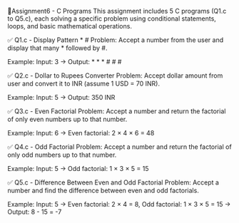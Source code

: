 📁Assignment6 - C Programs
This assignment includes 5 C programs (Q1.c to Q5.c), each solving a specific problem using conditional statements, loops, and basic mathematical operations.

✅ Q1.c - Display Pattern * #
Problem: Accept a number from the user and display that many * followed by #.

Example: Input: 3 → Output: * * * # # #

✅ Q2.c - Dollar to Rupees Converter
Problem: Accept dollar amount from user and convert it to INR (assume 1 USD = 70 INR).

Example: Input: 5 → Output: 350 INR

✅ Q3.c - Even Factorial
Problem: Accept a number and return the factorial of only even numbers up to that number.

Example: Input: 6 → Even factorial: 2 × 4 × 6 = 48

✅ Q4.c - Odd Factorial
Problem: Accept a number and return the factorial of only odd numbers up to that number.

Example: Input: 5 → Odd factorial: 1 × 3 × 5 = 15

✅ Q5.c - Difference Between Even and Odd Factorial
Problem: Accept a number and find the difference between even and odd factorials.

Example: Input: 5 → Even factorial: 2 × 4 = 8, Odd factorial: 1 × 3 × 5 = 15 → Output: 8 - 15 = -7

